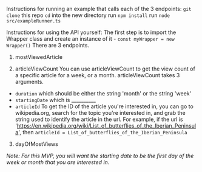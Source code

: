 Instructions for running an example that calls each of the 3 endpoints:
`git clone` this repo
`cd` into the new directory
run `npm install`
run `node src/exampleRunner.ts`

Instructions for using the API yourself:
The first step is to import the Wrapper class and create an instance of it - `const myWrapper = new Wrapper()`
There are 3 endpoints.

1. mostViewedArticle

2. articleViewCount
You can use articleViewCount to get the view count of a specific article for a week, or a month.
articleViewCount takes 3 arguments.
- `duration` which should be either the string 'month' or the string 'week'
- `startingDate` which is __________
- `articleId` To get the ID of the article you're interested in, you can go to wikipedia.org, search for the topic you're interested in, and grab the string used to identify the article in the url. For example, if the url is 'https://en.wikipedia.org/wiki/List_of_butterflies_of_the_Iberian_Peninsula', then `articleId = List_of_butterflies_of_the_Iberian_Peninsula` 

3. dayOfMostViews



*Note: For this MVP, you will want the starting date to be the first day of the week or month that you are interested in.*